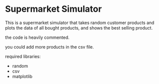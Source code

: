 # Supermarket Simulator
This is a supermarket simulator that takes random customer products and plots the data of all bought products, and shows the best selling product.

the code is heavily commented.

you could add more products in the csv file.

required libraries:

- random
- csv
- matplotlib
